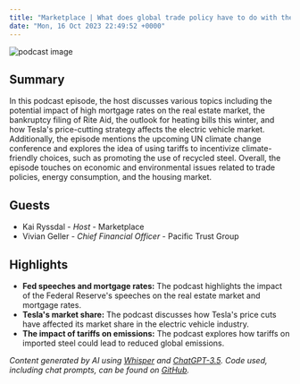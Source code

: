 ```yaml
---
title: "Marketplace | What does global trade policy have to do with the climate crisis?"
date: "Mon, 16 Oct 2023 22:49:52 +0000"
---
```


![podcast image](https://www.marketplace.org/wp-content/uploads/2019/05/MP_show-1.png)

## Summary

In this podcast episode, the host discusses various topics including the potential impact of high mortgage rates on the real estate market, the bankruptcy filing of Rite Aid, the outlook for heating bills this winter, and how Tesla's price-cutting strategy affects the electric vehicle market. Additionally, the episode mentions the upcoming UN climate change conference and explores the idea of using tariffs to incentivize climate-friendly choices, such as promoting the use of recycled steel. Overall, the episode touches on economic and environmental issues related to trade policies, energy consumption, and the housing market.

## Guests

- Kai Ryssdal - _Host_ - Marketplace
- Vivian Geller - _Chief Financial Officer_ - Pacific Trust Group

## Highlights

- **Fed speeches and mortgage rates:** The podcast highlights the impact of the Federal Reserve's speeches on the real estate market and mortgage rates.
- **Tesla's market share:** The podcast discusses how Tesla's price cuts have affected its market share in the electric vehicle industry.
- **The impact of tariffs on emissions:** The podcast explores how tariffs on imported steel could lead to reduced global emissions.

_Content generated by AI using [Whisper](https://openai.com/research/whisper) and [ChatGPT-3.5](https://openai.com/blog/chatgpt). Code used, including chat prompts, can be found on [GitHub](https://github.com/dustinbrownman/podcast-parser/blob/main/app/functions.py)._
